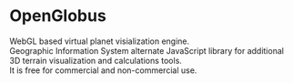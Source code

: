 OpenGlobus
==========

WebGL based virtual planet visialization engine.
<br/>
Geographic Information System alternate JavaScript library for additional 3D terrain visualization and calculations tools.
<br/>
It is free for commercial and non-commercial use.